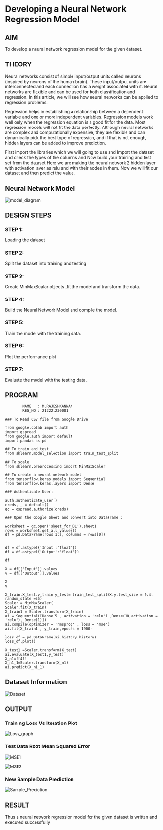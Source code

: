 # Developing a Neural Network Regression Model

## AIM

To develop a neural network regression model for the given dataset.

## THEORY
Neural networks consist of simple input/output units called neurons (inspired by neurons of the human brain). These input/output units are interconnected and each connection has a weight associated with it. Neural networks are flexible and can be used for both classification and regression. In this article, we will see how neural networks can be applied to regression problems.

Regression helps in establishing a relationship between a dependent variable and one or more independent variables. Regression models work well only when the regression equation is a good fit for the data. Most regression models will not fit the data perfectly. Although neural networks are complex and computationally expensive, they are flexible and can dynamically pick the best type of regression, and if that is not enough, hidden layers can be added to improve prediction.

First import the libraries which we will going to use and Import the dataset and check the types of the columns and Now build your training and test set from the dataset Here we are making the neural network 2 hidden layer with activation layer as relu and with their nodes in them. Now we will fit our dataset and then predict the value.

## Neural Network Model

![model_diagram](model.jpg)

## DESIGN STEPS

### STEP 1:

Loading the dataset

### STEP 2:

Split the dataset into training and testing

### STEP 3:

Create MinMaxScalar objects ,fit the model and transform the data.

### STEP 4:

Build the Neural Network Model and compile the model.

### STEP 5:

Train the model with the training data.

### STEP 6:

Plot the performance plot

### STEP 7:

Evaluate the model with the testing data.

## PROGRAM
        

```
        NAME   : M.RAJESHKANNAN
        REG_NO : 212221230081
        
### To Read CSV file from Google Drive :

from google.colab import auth
import gspread
from google.auth import default
import pandas as pd

## To train and test 
from sklearn.model_selection import train_test_split

## To scale 
from sklearn.preprocessing import MinMaxScaler

## To create a neural network model
from tensorflow.keras.models import Sequential
from tensorflow.keras.layers import Dense

### Authenticate User:

auth.authenticate_user()
creds, _ = default()
gc = gspread.authorize(creds)

### Open the Google Sheet and convert into DataFrame :

worksheet = gc.open('sheet_for_DL').sheet1
rows = worksheet.get_all_values()
df = pd.DataFrame(rows[1:], columns = rows[0])


df = df.astype({'Input':'float'})
df = df.astype({'Output':'float'})

df

X = df[['Input']].values
y = df[['Output']].values

X
y

X_train,X_test,y_train,y_test= train_test_split(X,y,test_size = 0.4, random_state =35)
Scaler = MinMaxScaler()
Scaler.fit(X_train)
X_train1 = Scaler.transform(X_train)
ai = Sequential([Dense(5 , activation = 'relu') ,Dense(10,activation = 'relu'), Dense(1)])
ai.compile(optimizer = 'rmsprop' , loss = 'mse')
ai.fit(X_train1 , y_train,epochs = 1900)

loss_df = pd.DataFrame(ai.history.history)
loss_df.plot()

X_test1 =Scaler.transform(X_test)
ai.evaluate(X_test1,y_test)
X_n1=[[4]]
X_n1_1=Scaler.transform(X_n1)
ai.predict(X_n1_1)

```

## Dataset Information

![Dataset](Data_Set.png)

## OUTPUT

### Training Loss Vs Iteration Plot

![Loss_graph](loss.png)

### Test Data Root Mean Squared Error

![MSE1](mse1.png)



![MSE2](mse2.png)

### New Sample Data Prediction

![Sample_Prediction](Sample.png)

## RESULT
Thus a neural network regression model for the given dataset is written and executed successfully

